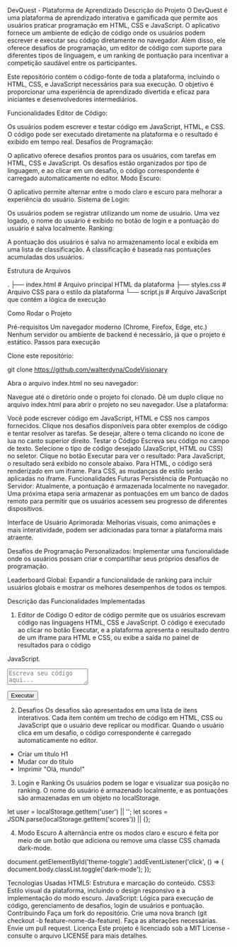 DevQuest - Plataforma de Aprendizado
Descrição do Projeto
O DevQuest é uma plataforma de aprendizado interativa e gamificada que permite aos usuários praticar programação em HTML, CSS e JavaScript. O aplicativo fornece um ambiente de edição de código onde os usuários podem escrever e executar seu código diretamente no navegador. Além disso, ele oferece desafios de programação, um editor de código com suporte para diferentes tipos de linguagem, e um ranking de pontuação para incentivar a competição saudável entre os participantes.

Este repositório contém o código-fonte de toda a plataforma, incluindo o HTML, CSS, e JavaScript necessários para sua execução. O objetivo é proporcionar uma experiência de aprendizado divertida e eficaz para iniciantes e desenvolvedores intermediários.

Funcionalidades
Editor de Código:

Os usuários podem escrever e testar código em JavaScript, HTML, e CSS.
O código pode ser executado diretamente na plataforma e o resultado é exibido em tempo real.
Desafios de Programação:

O aplicativo oferece desafios prontos para os usuários, com tarefas em HTML, CSS e JavaScript.
Os desafios estão organizados por tipo de linguagem, e ao clicar em um desafio, o código correspondente é carregado automaticamente no editor.
Modo Escuro:

O aplicativo permite alternar entre o modo claro e escuro para melhorar a experiência do usuário.
Sistema de Login:

Os usuários podem se registrar utilizando um nome de usuário.
Uma vez logado, o nome do usuário é exibido no botão de login e a pontuação do usuário é salva localmente.
Ranking:

A pontuação dos usuários é salva no armazenamento local e exibida em uma lista de classificação.
A classificação é baseada nas pontuações acumuladas dos usuários.

Estrutura de Arquivos

.
├── index.html         # Arquivo principal HTML da plataforma
├── styles.css         # Arquivo CSS para o estilo da plataforma
└── script.js          # Arquivo JavaScript que contém a lógica de execução


Como Rodar o Projeto

Pré-requisitos
Um navegador moderno (Chrome, Firefox, Edge, etc.)
Nenhum servidor ou ambiente de backend é necessário, já que o projeto é estático.
Passos para execução


Clone este repositório:

git clone https://github.com/walterdyna/CodeVisionary


Abra o arquivo index.html no seu navegador:

Navegue até o diretório onde o projeto foi clonado.
Dê um duplo clique no arquivo index.html para abrir o projeto no seu navegador.
Use a plataforma:

Você pode escrever código em JavaScript, HTML e CSS nos campos fornecidos.
Clique nos desafios disponíveis para obter exemplos de código e tentar resolver as tarefas.
Se desejar, altere o tema clicando no ícone de lua no canto superior direito.
Testar o Código
Escreva seu código no campo de texto.
Selecione o tipo de código desejado (JavaScript, HTML ou CSS) no seletor.
Clique no botão Executar para ver o resultado:
Para JavaScript, o resultado será exibido no console abaixo.
Para HTML, o código será renderizado em um iframe.
Para CSS, as mudanças de estilo serão aplicadas no iframe.
Funcionalidades Futuras
Persistência de Pontuação no Servidor: Atualmente, a pontuação é armazenada localmente no navegador. Uma próxima etapa seria armazenar as pontuações em um banco de dados remoto para permitir que os usuários acessem seu progresso de diferentes dispositivos.

Interface de Usuário Aprimorada: Melhorias visuais, como animações e mais interatividade, podem ser adicionadas para tornar a plataforma mais atraente.

Desafios de Programação Personalizados: Implementar uma funcionalidade onde os usuários possam criar e compartilhar seus próprios desafios de programação.

Leaderboard Global: Expandir a funcionalidade de ranking para incluir usuários globais e mostrar os melhores desempenhos de todos os tempos.


Descrição das Funcionalidades Implementadas


1. Editor de Código
O editor de código permite que os usuários escrevam código nas linguagens HTML, CSS e JavaScript. O código é executado ao clicar no botão Executar, e a plataforma apresenta o resultado dentro de um iframe para HTML e CSS, ou exibe a saída no painel de resultados para o código


 JavaScript.

<textarea id="code" placeholder="Escreva seu código aqui..."></textarea>
<button id="run">Executar</button>


2. Desafios
Os desafios são apresentados em uma lista de itens interativos. Cada item contém um trecho de código em HTML, CSS ou JavaScript que o usuário deve replicar ou modificar. Quando o usuário clica em um desafio, o código correspondente é carregado automaticamente no editor.

<ul>
    <li data-type="html" data-code="<h1>Olá, Mundo!</h1>">Criar um título H1</li>
    <li data-type="css" data-code="h1 { color: blue; }">Mudar cor do título</li>
    <li data-type="js" data-code="console.log('Olá, mundo!');">Imprimir "Olá, mundo!"</li>
</ul>

3. Login e Ranking
Os usuários podem se logar e visualizar sua posição no ranking. O nome do usuário é armazenado localmente, e as pontuações são armazenadas em um objeto no localStorage.

let user = localStorage.getItem('user') || '';
let scores = JSON.parse(localStorage.getItem('scores')) || {};

4. Modo Escuro
A alternância entre os modos claro e escuro é feita por meio de um botão que adiciona ou remove uma classe CSS chamada dark-mode.

document.getElementById('theme-toggle').addEventListener('click', () => {
    document.body.classList.toggle('dark-mode');
});


Tecnologias Usadas
HTML5: Estrutura e marcação do conteúdo.
CSS3: Estilo visual da plataforma, incluindo o design responsivo e a implementação do modo escuro.
JavaScript: Lógica para execução de código, gerenciamento de desafios, login de usuários e pontuação.
Contribuindo
Faça um fork do repositório.
Crie uma nova branch (git checkout -b feature-nome-da-feature).
Faça as alterações necessárias.
Envie um pull request.
Licença
Este projeto é licenciado sob a MIT License - consulte o arquivo LICENSE para mais detalhes.